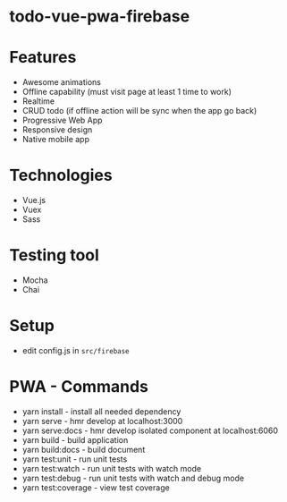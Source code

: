 # todo-vue-pwa-firebase

# Features
- Awesome animations
- Offline capability (must visit page at least 1 time to work)
- Realtime
- CRUD todo (if offline action will be sync when the app go back)
- Progressive Web App
- Responsive design
- Native mobile app

# Technologies
- Vue.js
- Vuex
- Sass

# Testing tool
- Mocha
- Chai

# Setup
- edit config.js in `src/firebase`

# PWA - Commands
- yarn install - install all needed dependency
- yarn serve - hmr develop at localhost:3000
- yarn serve:docs - hmr develop isolated component at localhost:6060
- yarn build - build application
- yarn build:docs - build document
- yarn test:unit - run unit tests
- yarn test:watch - run unit tests with watch mode
- yarn test:debug - run unit tests with watch and debug mode
- yarn test:coverage - view test coverage